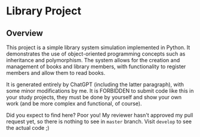 # Library Project

## Overview

This project is a simple library system simulation implemented in Python. It demonstrates the use of object-oriented programming concepts such as inheritance and polymorphism. The system allows for the creation and management of books and library members, with functionality to register members and allow them to read books.


It is generated entirely by ChatGPT (including the latter paragraph), with some minor modifications by me. It is FORBIDDEN to submit code like this in your study projects, they must be done by yourself and show your own work (and be more complex and functional, of course).

Did you expect to find here? Poor you! My reviewer hasn't approved my pull request yet, so there is nothing to see in `master` branch. Visit `develop` to see the actual code ;)

